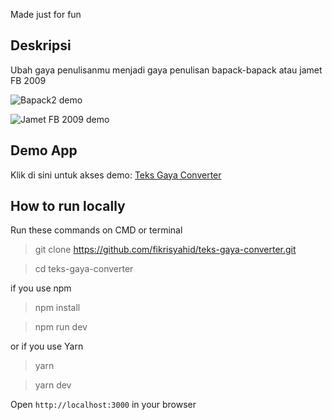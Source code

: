 Made just for fun
## Deskripsi
Ubah gaya penulisanmu menjadi gaya penulisan bapack-bapack atau jamet FB 2009

![Bapack2 demo](https://i.ibb.co/D4g0tnG/Screen-Shot-2022-10-10-at-14-39-13.png)

![Jamet FB 2009 demo](https://i.ibb.co/pddGJHv/Screen-Shot-2022-10-10-at-15-22-25.png)

## Demo App
Klik di sini untuk akses demo: [Teks Gaya Converter](https://teks-bapak-converter.vercel.app/)

## How to run locally
Run these commands on CMD or terminal
> git clone https://github.com/fikrisyahid/teks-gaya-converter.git

> cd teks-gaya-converter

if you use npm

> npm install

> npm run dev

or if you use Yarn

> yarn

> yarn dev

Open `http://localhost:3000` in your browser
